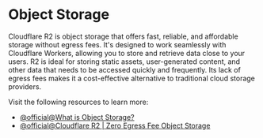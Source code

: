 # Object Storage

Cloudflare R2 is object storage that offers fast, reliable, and affordable storage without egress fees. It's designed to work seamlessly with Cloudflare Workers, allowing you to store and retrieve data close to your users. R2 is ideal for storing static assets, user-generated content, and other data that needs to be accessed quickly and frequently. Its lack of egress fees makes it a cost-effective alternative to traditional cloud storage providers.

Visit the following resources to learn more:

- [@official@What is Object Storage?](https://www.cloudflare.com/learning/cloud/what-is-object-storage/)
- [@official@Cloudflare R2 | Zero Egress Fee Object Storage](https://www.cloudflare.com/developer-platform/products/r2/)